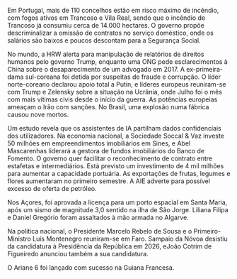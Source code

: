 Em Portugal, mais de 110 concelhos estão em risco máximo de incêndio, com fogos ativos em Trancoso e Vila Real, sendo que o incêndio de Trancoso já consumiu cerca de 14.000 hectares. O governo propõe descriminalizar a omissão de contratos no serviço doméstico, onde os salários são baixos e poucos descontam para a Segurança Social.

No mundo, a HRW alerta para manipulação de relatórios de direitos humanos pelo governo Trump, enquanto uma ONG pede esclarecimentos à China sobre o desaparecimento de um advogado em 2017. A ex-primeira-dama sul-coreana foi detida por suspeitas de fraude e corrupção. O líder norte-coreano declarou apoio total a Putin, e líderes europeus reuniram-se com Trump e Zelensky sobre a situação na Ucrânia, onde Julho foi o mês com mais vítimas civis desde o início da guerra. As potências europeias ameaçam o Irão com sanções. No Brasil, uma explosão numa fábrica causou nove mortos.

Um estudo revela que os assistentes de IA partilham dados confidenciais dos utilizadores. Na economia nacional, a Sociedade Soccal & Vaz investe 50 milhões em empreendimentos imobiliários em Sines, e Abel Mascarenhas liderará a gestora de fundos imobiliários do Banco de Fomento. O governo quer facilitar o reconhecimento de contrato entre estafetas e intermediários. Está previsto um investimento de 4 mil milhões para aumentar a capacidade portuária. As exportações de frutas, legumes e flores aumentaram no primeiro semestre. A AIE adverte para possível excesso de oferta de petróleo.

Nos Açores, foi aprovada a licença para um porto espacial em Santa Maria, após um sismo de magnitude 3,0 sentido na ilha de São Jorge. Liliana Filipa e Daniel Gregório foram assaltados à mão armada no Algarve.

Na política nacional, o Presidente Marcelo Rebelo de Sousa e o Primeiro-Ministro Luís Montenegro reuniram-se em Faro. Sampaio da Nóvoa desistiu da candidatura à Presidência da República em 2026, eJoão Cotrim de Figueiredo anunciou também a sua candidatura.

O Ariane 6 foi lançado com sucesso na Guiana Francesa.